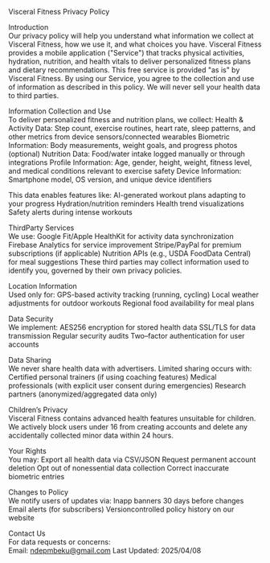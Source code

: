 Visceral Fitness Privacy Policy  

Introduction  
Our privacy policy will help you understand what information we collect at Visceral Fitness, how we use it, and what choices you have. Visceral Fitness provides a mobile application ("Service") that tracks physical activities, hydration, nutrition, and health vitals to deliver personalized fitness plans and dietary recommendations. This free service is provided "as is" by Visceral Fitness. By using our Service, you agree to the collection and use of information as described in this policy. We will never sell your health data to third parties.

Information Collection and Use  
To deliver personalized fitness and nutrition plans, we collect:
Health & Activity Data: Step count, exercise routines, heart rate, sleep patterns, and other metrics from device sensors/connected wearables
Biometric Information: Body measurements, weight goals, and progress photos (optional)
Nutrition Data: Food/water intake logged manually or through integrations
Profile Information: Age, gender, height, weight, fitness level, and medical conditions relevant to exercise safety
Device Information: Smartphone model, OS version, and unique device identifiers

This data enables features like:
 AI-generated workout plans adapting to your progress
 Hydration/nutrition reminders
 Health trend visualizations
 Safety alerts during intense workouts


ThirdParty Services  
We use:
 Google Fit/Apple HealthKit for activity data synchronization
 Firebase Analytics for service improvement
 Stripe/PayPal for premium subscriptions (if applicable)
 Nutrition APIs (e.g., USDA FoodData Central) for meal suggestions
These third parties may collect information used to identify you, governed by their own privacy policies.

Location Information  
Used only for:
 GPS-based activity tracking (running, cycling)
 Local weather adjustments for outdoor workouts
 Regional food availability for meal plans

Data Security  
We implement:
 AES256 encryption for stored health data
 SSL/TLS for data transmission
 Regular security audits
 Two–factor authentication for user accounts





Data Sharing  
We never share health data with advertisers. Limited sharing occurs with:
 Certified personal trainers (if using coaching features)
 Medical professionals (with explicit user consent during emergencies)
 Research partners (anonymized/aggregated data only)

Children’s Privacy  
Visceral Fitness contains advanced health features unsuitable for children. We actively block users under 16 from creating accounts and delete any accidentally collected minor data within 24 hours.

Your Rights  
You may:
 Export all health data via CSV/JSON
 Request permanent account deletion
 Opt out of nonessential data collection
 Correct inaccurate biometric entries


Changes to Policy  
We notify users of updates via:
 Inapp banners 30 days before changes
 Email alerts (for subscribers)
 Versioncontrolled policy history on our website

Contact Us  
For data requests or concerns:  
Email: ndepmbeku@gmail.com 
Last Updated: 2025/04/08
 

